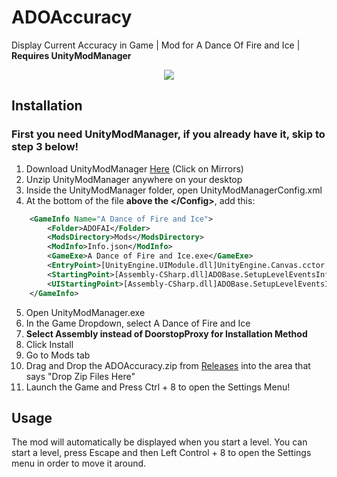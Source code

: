 # ADOAccuracy
Display Current Accuracy in Game | Mod for A Dance Of Fire and Ice | **Requires UnityModManager**

<p align="center">
  <img src="https://i.imgur.com/UgW4vFg.png">
</p>

## Installation

### First you need UnityModManager, if you already have it, skip to step 3 below!

1. Download UnityModManager [Here](https://www.nexusmods.com/site/mods/21) (Click on Mirrors)
2. Unzip UnityModManager anywhere on your desktop
3. Inside the UnityModManager folder, open UnityModManagerConfig.xml
4. At the bottom of the file **above the \</Config>**, add this:

```xml
	<GameInfo Name="A Dance of Fire and Ice">
		<Folder>ADOFAI</Folder>
		<ModsDirectory>Mods</ModsDirectory>
		<ModInfo>Info.json</ModInfo>
		<GameExe>A Dance of Fire and Ice.exe</GameExe>
		<EntryPoint>[UnityEngine.UIModule.dll]UnityEngine.Canvas.cctor:Before</EntryPoint>
		<StartingPoint>[Assembly-CSharp.dll]ADOBase.SetupLevelEventsInfo:Before</StartingPoint>
		<UIStartingPoint>[Assembly-CSharp.dll]ADOBase.SetupLevelEventsInfo:After</UIStartingPoint>
	</GameInfo>
```
5. Open UnityModManager.exe
6. In the Game Dropdown, select A Dance of Fire and Ice
7. **Select Assembly instead of DoorstopProxy for Installation Method**
8. Click Install
9. Go to Mods tab
10. Drag and Drop the ADOAccuracy.zip from [Releases](https://github.com/M4cs/ADOAccuracy/releases) into the area that says "Drop Zip Files Here"
11. Launch the Game and Press Ctrl + 8 to open the Settings Menu!

## Usage

The mod will automatically be displayed when you start a level. You can start a level, press Escape and then Left Control + 8 to open the Settings menu in order to move it around.
